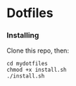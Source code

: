 # Dotfiles

### Installing

Clone this repo, then:

```
cd mydotfiles
chmod +x install.sh
./install.sh
```
